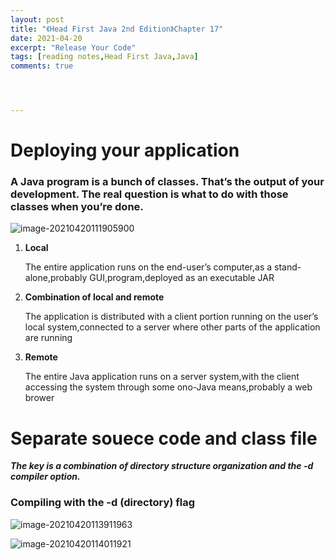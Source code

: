 ```yaml
---
layout: post
title: "《Head First Java 2nd Edition》Chapter 17"
date: 2021-04-20
excerpt: "Release Your Code"
tags: [reading notes,Head First Java,Java]
comments: true




---
```


# Deploying your application

### A Java program is a bunch of classes. That’s the output of your development. The real question is what to do with those classes when you’re done.

![image-20210420111905900](C:\Users\雷霆世纪\AppData\Roaming\Typora\typora-user-images\image-20210420111905900.png)

1. **Local**

   The entire application runs on the end-user’s computer,as a stand-alone,probably GUI,program,deployed as an executable JAR

2. **Combination of local and remote**

   The application is distributed with a client portion running on the user’s local system,connected to a server where other parts of the application are running

3. **Remote**

   The entire Java application runs on a server system,with the client accessing the system through some ono-Java means,probably a web brower

# Separate souece code and class file

***The key is a combination of directory structure organization and the -d compiler option.***

### Compiling with the -d (directory) flag

![image-20210420113911963](D:\Nicholas\Project\cp3ugar.github.io\assets\img\image-20210420113911963.png)

![image-20210420114011921](D:\Nicholas\Project\cp3ugar.github.io\assets\img\image-20210420114011921.png)




